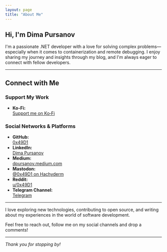```yaml
---
layout: page
title: "About Me"
---
```


## Hi, I'm Dima Pursanov

I'm a passionate .NET developer with a love for solving complex problems—especially when it comes to containerization and remote debugging. I enjoy sharing my journey and insights through my blog, and I'm always eager to connect with fellow developers.

---

## Connect with Me

### Support My Work
- **Ko-Fi:**  
  [Support me on Ko‑Fi](https://ko-fi.com/0x49d1)

### Social Networks & Platforms
- **GitHub:**  
  [0x49D1](https://github.com/0x49D1)
- **LinkedIn:**  
  [Dima Pursanov](https://www.linkedin.com/in/dima-pursanov/)
- **Medium:**  
  [dpursanov.medium.com](https://dpursanov.medium.com)
- **Mastodon:**  
  [@0x49D1 on Hachyderm](https://hachyderm.io/@0x49D1)
- **Reddit:**  
  [u/0x49D1](https://www.reddit.com/user/0x49D1/)
- **Telegram Channel:**   
  [Telegram](https://t.me/x4516)

---

I love exploring new technologies, contributing to open source, and writing about my experiences in the world of software development. 

Feel free to reach out, follow me on my social channels and drop a comments!

---

*Thank you for stopping by!*
